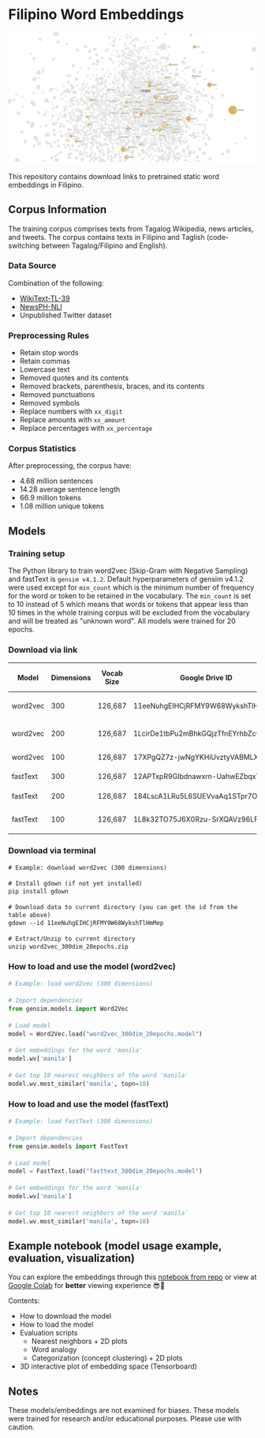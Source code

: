 # Filipino Word Embeddings
![3d_embeddings_space](images/banner.png)

This repository contains download links to pretrained static word embeddings in Filipino.

## Corpus Information
The training corpus comprises texts from Tagalog Wikipedia, news articles, and tweets.
The corpus contains texts in Filipino and Taglish (code-switching between Tagalog/Filipino and English).

### Data Source
Combination of the following:
* [WikiText-TL-39](https://github.com/jcblaisecruz02/Filipino-Text-Benchmarks#datasets)
* [NewsPH-NLI](https://github.com/jcblaisecruz02/Filipino-Text-Benchmarks#datasets)
* Unpublished Twitter dataset

### Preprocessing Rules
* Retain stop words
* Retain commas
* Lowercase text
* Removed quotes and its contents
* Removed brackets, parenthesis, braces, and its contents
* Removed punctuations
* Removed symbols
* Replace numbers with `xx_digit`
* Replace amounts with `xx_amount`
* Replace percentages with `xx_percentage`

### Corpus Statistics
After preprocessing, the corpus have:
* 4.68 million sentences
* 14.28 average sentence length
* 66.9 million tokens
* 1.08 million unique tokens

## Models
### Training setup
The Python library to train word2vec (Skip-Gram with Negative Sampling) and fastText is `gensim v4.1.2`. 
Default hyperparameters of gensim v4.1.2 were used except for `min_count` which is the minimum number of frequency for the word or token to be retained in the vocabulary. The `min_count` is set to 10 instead of 5 which means that words or tokens that appear less than 10 times in the whole training corpus will be excluded from the vocabulary and will be treated as "unknown word". All models were trained for 20 epochs.

### Download via link
| Model    | Dimensions | Vocab Size | Google Drive ID                   | Download URL (Size) |
|----------|------------|------------|-----------------------------------|---------------------|
| word2vec | 300        | 126,687    | 11eeNuhgEIHCjRFMY9W68WykshTlHmMep | [link](https://drive.google.com/file/d/11eeNuhgEIHCjRFMY9W68WykshTlHmMep/view?usp=drive_link) (269.9 MB)                    |
| word2vec | 200        | 126,687    | 1LcirDe1tbPu2mBhkGQjzTfnEYrhbZcwCY | [link](https://drive.google.com/file/d/1LcirDe1tbPu2mBhkGQjzTfnEYrhbZcwC/view?usp=drive_link) (180.2 MB)                    |
| word2vec | 100        | 126,687    | 17XPgQZ7z-jwNgYKHiUvztyVABMLXPqjW | [link](https://drive.google.com/file/d/17XPgQZ7z-jwNgYKHiUvztyVABMLXPqjW/view?usp=drive_link) (90.7 MB)                    |
| fastText | 300        | 126,687    | 12APTxpR9GIbdnawxrn-UahwEZbqxVHFw | [link](https://drive.google.com/file/d/12APTxpR9GIbdnawxrn-UahwEZbqxVHFw/view?usp=drive_link) (2.34 GB)                    |
| fastText | 200        | 126,687    | 184LscA1LRu5L6SUEVvaAq1STpr7O7iuT | [link](https://drive.google.com/file/d/184LscA1LRu5L6SUEVvaAq1STpr7O7iuT/view?usp=drive_link) (1.55 GB)                    |
| fastText | 100        | 126,687    | 1L8k32TO75J6X0Rzu-SrXQAVz96LFVqvV | [link](https://drive.google.com/file/d/1L8k32TO75J6X0Rzu-SrXQAVz96LFVqvV/view?usp=drive_link) (797.4 MB)                    |

### Download via terminal
```
# Example: download word2vec (300 dimensions)

# Install gdown (if not yet installed)
pip install gdown

# Download data to current directory (you can get the id from the table above)
gdown --id 11eeNuhgEIHCjRFMY9W68WykshTlHmMep

# Extract/Unzip to current directory
unzip word2vec_300dim_20epochs.zip
```

### How to load and use the model (word2vec)
```python
# Example: load word2vec (300 dimensions)

# Import dependencies
from gensim.models import Word2Vec

# Load model
model = Word2Vec.load("word2vec_300dim_20epochs.model")

# Get embeddings for the word 'manila'
model.wv['manila']

# Get top 10 nearest neighbors of the word 'manila'
model.wv.most_similar('manila', topn=10)
```

### How to load and use the model (fastText)
```python
# Example: load fastText (300 dimensions)

# Import dependencies
from gensim.models import FastText

# Load model
model = FastText.load("fasttext_300dim_20epochs.model")

# Get embeddings for the word 'manila'
model.wv['manila']

# Get top 10 nearest neighbors of the word 'manila'
model.wv.most_similar('manila', topn=10)
```


## Example notebook (model usage example, evaluation, visualization)
You can explore the embeddings through this [notebook from repo](https://github.com/danjohnvelasco/Filipino-Word-Embeddings/blob/main/example_notebook.ipynb) or view at [Google Colab](https://colab.research.google.com/drive/1mQhsPnI1m2d82ThNrzQmhMNRntxFkhx8?usp=sharing) for **better** viewing experience 😎🍟

Contents:
* How to download the model
* How to load the model
* Evaluation scripts
    * Nearest neighbors + 2D plots
    * Word analogy
    * Categorization (concept clustering) + 2D plots
* 3D interactive plot of embedding space (Tensorboard)

## Notes
These models/embeddings are not examined for biases. These models were trained for research and/or educational purposes. Please use with caution.
